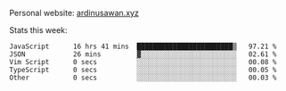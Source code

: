 Personal website: [ardinusawan.xyz](https://ardinusawan.xyz)

Stats this week:
<!--START_SECTION:waka-->

```text
JavaScript      16 hrs 41 mins  ████████████████████████▒   97.21 %
JSON            26 mins         ▓░░░░░░░░░░░░░░░░░░░░░░░░   02.61 %
Vim Script      0 secs          ░░░░░░░░░░░░░░░░░░░░░░░░░   00.08 %
TypeScript      0 secs          ░░░░░░░░░░░░░░░░░░░░░░░░░   00.05 %
Other           0 secs          ░░░░░░░░░░░░░░░░░░░░░░░░░   00.03 %
```

<!--END_SECTION:waka-->
